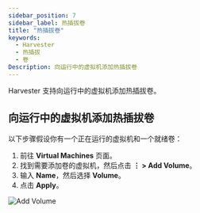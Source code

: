 ```yaml
---
sidebar_position: 7
sidebar_label: 热插拔卷
title: "热插拔卷"
keywords:
  - Harvester
  - 热插拔
  - 卷
Description: 向运行中的虚拟机添加热插拔卷
---
```


Harvester 支持向运行中的虚拟机添加热插拔卷。

## 向运行中的虚拟机添加热插拔卷

以下步骤假设你有一个正在运行的虚拟机和一个就绪卷：

1. 前往 **Virtual Machines** 页面。
1. 找到需要添加卷的虚拟机，然后点击 **⋮ > Add Volume**。
1. 输入 **Name**，然后选择 **Volume**。
1. 点击 **Apply**。

![Add Volume](/img/v1.2/vm/add-volume.png)
